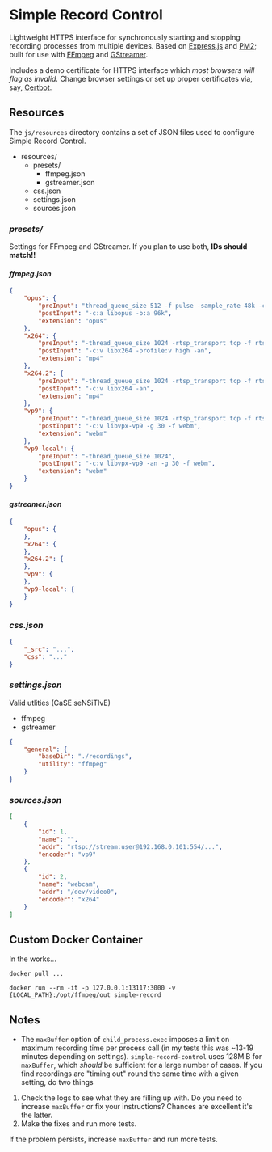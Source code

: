 # Simple Record Control
Lightweight HTTPS interface for synchronously starting and stopping recording processes from multiple devices. Based on [Express.js](https://expressjs.com/) and [PM2](http://pm2.keymetrics.io/); built for use with [FFmpeg](https://ffmpeg.org/) and [GStreamer](https://gstreamer.freedesktop.org/).

Includes a demo certificate for HTTPS interface which *most browsers will flag as invalid.* Change browser settings or set up proper certificates via, say, [Certbot](https://certbot.eff.org/).

## Resources
The `js/resources` directory contains a set of JSON files used to configure Simple Record Control.

- resources/
    - presets/
        - ffmpeg.json
        - gstreamer.json
    - css.json
    - settings.json
    - sources.json

### *presets/*
Settings for FFmpeg and GStreamer. If you plan to use both, **IDs should match!!**

#### *ffmpeg.json*
```json
{
    "opus": {
        "preInput": "thread_queue_size 512 -f pulse -sample_rate 48k -channels 2 -frame_size 2",
        "postInput": "-c:a libopus -b:a 96k",
        "extension": "opus"
    },
    "x264": {
        "preInput": "-thread_queue_size 1024 -rtsp_transport tcp -f rtsp -r 30",
        "postInput": "-c:v libx264 -profile:v high -an",
        "extension": "mp4"
    },
    "x264.2": {
        "preInput": "-thread_queue_size 1024 -rtsp_transport tcp -f rtsp",
        "postInput": "-c:v libx264 -an",
        "extension": "mp4"
    },
    "vp9": {
        "preInput": "-thread_queue_size 1024 -rtsp_transport tcp -f rtsp -r 30",
        "postInput": "-c:v libvpx-vp9 -g 30 -f webm",
        "extension": "webm"
    },
    "vp9-local": {
        "preInput": "-thread_queue_size 1024",
        "postInput": "-c:v libvpx-vp9 -an -g 30 -f webm",
        "extension": "webm"
    }
}
```

#### *gstreamer.json*
```json
{
    "opus": {
    },
    "x264": {
    },
    "x264.2": {
    },
    "vp9": {
    },
    "vp9-local": {
    }
}
```

### *css.json*
```json
{
    "_src": "...",
    "css": "..."
}
```

### *settings.json*
Valid utlities (CaSE seNSiTIvE)
- ffmpeg
- gstreamer

```json
{
    "general": {
        "baseDir": "./recordings",
        "utility": "ffmpeg"
    }
}
```

### *sources.json*
```json
[
    {
        "id": 1,
        "name": "",
        "addr": "rtsp://stream:user@192.168.0.101:554/...",
        "encoder": "vp9"
    },
    {
        "id": 2,
        "name": "webcam",
        "addr": "/dev/video0",
        "encoder": "x264"
    }
]
```

## Custom Docker Container
In the works...
```docker
docker pull ...

docker run --rm -it -p 127.0.0.1:13117:3000 -v {LOCAL_PATH}:/opt/ffmpeg/out simple-record
```

## Notes
- The `maxBuffer` option of `child_process.exec` imposes a limit on maximum recording time per process call (in my tests this was ~13-19 minutes depending on settings). `simple-record-control` uses 128MiB for `maxBuffer`, which *should* be sufficient for a large number of cases. If you find recordings are "timing out" round the same time with a given setting, do two things

1. Check the logs to see what they are filling up with. Do you need to increase `maxBuffer` or fix your instructions? Chances are excellent it's the latter.
2. Make the fixes and run more tests.

If the problem persists, increase `maxBuffer` and run more tests.